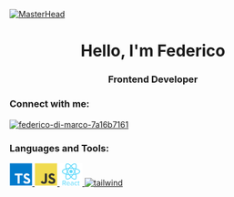 [![MasterHead](https://pbs.twimg.com/profile_banners/951016349748355074/1678617602/1500x500)]([https://pantpad.io](https://github.com/pantpad))

<h1 align="center">Hello, I'm Federico</h1>
<h3 align="center">Frontend Developer</h3>

<h3 align="left">Connect with me:</h3>
<p align="left">
<a href="https://linkedin.com/in/federico-di-marco-7a16b7161" target="blank"><img align="center" src="https://raw.githubusercontent.com/rahuldkjain/github-profile-readme-generator/master/src/images/icons/Social/linked-in-alt.svg" alt="federico-di-marco-7a16b7161" height="30" width="40" /></a>
</p>

<h3 align="left">Languages and Tools:</h3>
<p align="left">
  <a href="https://www.typescriptlang.org/" target="_blank" rel="noreferrer">
    <img src="https://raw.githubusercontent.com/devicons/devicon/master/icons/typescript/typescript-original.svg" alt="typescript" width="40" height="40"/>
  </a> 
  <a href="https://developer.mozilla.org/en-US/docs/Web/JavaScript" target="_blank" rel="noreferrer"> 
    <img src="https://raw.githubusercontent.com/devicons/devicon/master/icons/javascript/javascript-original.svg" alt="javascript" width="40" height="40"/> 
  </a> 
  <a href="https://reactjs.org/" target="_blank" rel="noreferrer"> 
    <img src="https://raw.githubusercontent.com/devicons/devicon/master/icons/react/react-original-wordmark.svg" alt="react" width="40" height="40"/> 
  </a> 
  <a href="https://tailwindcss.com/" target="_blank" rel="noreferrer"> 
    <img src="https://www.vectorlogo.zone/logos/tailwindcss/tailwindcss-icon.svg" alt="tailwind" width="40" height="40"/> 
  </a> 
</p>
